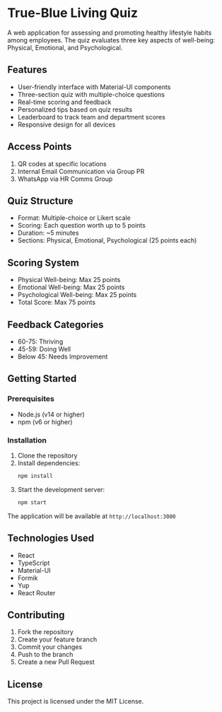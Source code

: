 # True-Blue Living Quiz

A web application for assessing and promoting healthy lifestyle habits among employees. The quiz evaluates three key aspects of well-being: Physical, Emotional, and Psychological.

## Features

- User-friendly interface with Material-UI components
- Three-section quiz with multiple-choice questions
- Real-time scoring and feedback
- Personalized tips based on quiz results
- Leaderboard to track team and department scores
- Responsive design for all devices

## Access Points

1. QR codes at specific locations
2. Internal Email Communication via Group PR
3. WhatsApp via HR Comms Group

## Quiz Structure

- Format: Multiple-choice or Likert scale
- Scoring: Each question worth up to 5 points
- Duration: ~5 minutes
- Sections: Physical, Emotional, Psychological (25 points each)

## Scoring System

- Physical Well-being: Max 25 points
- Emotional Well-being: Max 25 points
- Psychological Well-being: Max 25 points
- Total Score: Max 75 points

## Feedback Categories

- 60-75: Thriving
- 45-59: Doing Well
- Below 45: Needs Improvement

## Getting Started

### Prerequisites

- Node.js (v14 or higher)
- npm (v6 or higher)

### Installation

1. Clone the repository
2. Install dependencies:
   ```bash
   npm install
   ```
3. Start the development server:
   ```bash
   npm start
   ```

The application will be available at `http://localhost:3000`

## Technologies Used

- React
- TypeScript
- Material-UI
- Formik
- Yup
- React Router

## Contributing

1. Fork the repository
2. Create your feature branch
3. Commit your changes
4. Push to the branch
5. Create a new Pull Request

## License

This project is licensed under the MIT License. 